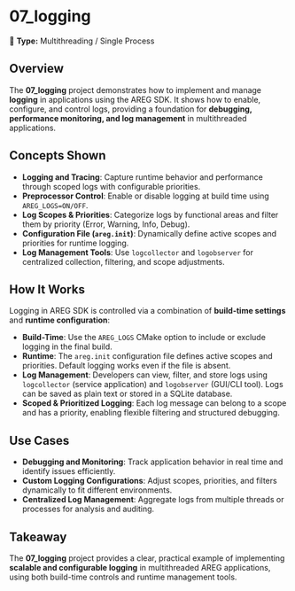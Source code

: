 ﻿# 07_logging
🧵 **Type:** Multithreading / Single Process

## Overview
The **07_logging** project demonstrates how to implement and manage **logging** in applications using the AREG SDK. It shows how to enable, configure, and control logs, providing a foundation for **debugging, performance monitoring, and log management** in multithreaded applications.

## Concepts Shown
- **Logging and Tracing**: Capture runtime behavior and performance through scoped logs with configurable priorities.  
- **Preprocessor Control**: Enable or disable logging at build time using `AREG_LOGS=ON/OFF`.  
- **Log Scopes & Priorities**: Categorize logs by functional areas and filter them by priority (Error, Warning, Info, Debug).  
- **Configuration File (`areg.init`)**: Dynamically define active scopes and priorities for runtime logging.  
- **Log Management Tools**: Use `logcollector` and `logobserver` for centralized collection, filtering, and scope adjustments.

## How It Works
Logging in AREG SDK is controlled via a combination of **build-time settings** and **runtime configuration**:

- **Build-Time**: Use the `AREG_LOGS` CMake option to include or exclude logging in the final build.  
- **Runtime**: The `areg.init` configuration file defines active scopes and priorities. Default logging works even if the file is absent.  
- **Log Management**: Developers can view, filter, and store logs using `logcollector` (service application) and `logobserver` (GUI/CLI tool). Logs can be saved as plain text or stored in a SQLite database.  
- **Scoped & Prioritized Logging**: Each log message can belong to a scope and has a priority, enabling flexible filtering and structured debugging.

## Use Cases
- **Debugging and Monitoring**: Track application behavior in real time and identify issues efficiently.  
- **Custom Logging Configurations**: Adjust scopes, priorities, and filters dynamically to fit different environments.  
- **Centralized Log Management**: Aggregate logs from multiple threads or processes for analysis and auditing.

## Takeaway
The **07_logging** project provides a clear, practical example of implementing **scalable and configurable logging** in multithreaded AREG applications, using both build-time controls and runtime management tools.
